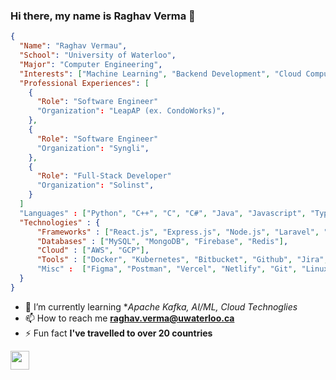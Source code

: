### Hi there, my name is Raghav Verma 👋

```json
{
  "Name": "Raghav Vermau",
  "School": "University of Waterloo",
  "Major": "Computer Engineering",
  "Interests": ["Machine Learning", "Backend Development", "Cloud Computing"],
  "Professional Experiences": [
    {
      "Role": "Software Engineer"
      "Organization": "LeapAP (ex. CondoWorks)",
    },
    {
      "Role": "Software Engineer"
      "Organization": "Syngli",
    },
    {
      "Role": "Full-Stack Developer"
      "Organization": "Solinst",
    }
  ]
  "Languages" : ["Python", "C++", "C", "C#", "Java", "Javascript", "TypeScript", "PHP", "SQL", "HTML", "CSS"],
  "Technologies" : {
      "Frameworks" : ["React.js", "Express.js", "Node.js", "Laravel", "Flask", "Three.js", "Puppeteer"],
      "Databases" : ["MySQL", "MongoDB", "Firebase", "Redis"],
      "Cloud" : ["AWS", "GCP"],
      "Tools" : ["Docker", "Kubernetes", "Bitbucket", "Github", "Jira", "Android Studio", "Postman", "Xampp", "Flyway"] 
      "Misc" :  ["Figma", "Postman", "Vercel", "Netlify", "Git", "Linux", "Bash"]
  } 
}
```

- 🌱 I’m currently learning **Apache Kafka, AI/ML, Cloud Technoglies*
- 📫 How to reach me **raghav.verma@uwaterloo.ca**
- ⚡ Fun fact **I've travelled to over 20 countries**

<a href="https://www.linkedin.com/in/raghavverm/" target="_blank"><img src="https://img.shields.io/badge/-LinkedIn-blue?style=flat-square&logo=Linkedin&logoColor=white" height="30"></a>
